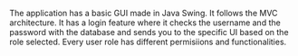 The application has a basic GUI made in Java Swing. It follows the MVC architecture. 
It has a login feature where it checks the username and the password with the database and sends you to the specific UI based on the role selected.
Every user role has different permisiions and functionalities.
